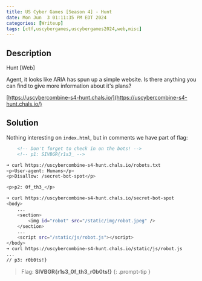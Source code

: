 ```yaml
---
title: US Cyber Games [Season 4] - Hunt
date: Mon Jun  3 01:11:35 PM EDT 2024
categories: [Writeup]
tags: [ctf,uscybergames,uscybergames2024,web,misc]
---
```


## Description

Hunt [Web]

Agent, it looks like ARIA has spun up a simple website. Is there anything you can find to give more information about it's plans?

[https://uscybercombine-s4-hunt.chals.io/](https://uscybercombine-s4-hunt.chals.io/)

## Solution

Nothing interesting on `index.html`, but in comments we have part of flag:
```html
    <!-- Don't forget to check in on the bots! -->
    <!-- p1: SIVBGR{r1s3_ -->
```

```bash
➜ curl https://uscybercombine-s4-hunt.chals.io/robots.txt
<p>User-agent: Humans</p>
<p>Disallow: /secret-bot-spot</p>

<p>p2: 0f_th3_</p>
```

```bash
➜ curl https://uscybercombine-s4-hunt.chals.io/secret-bot-spot
<body>
	...
    <section>
        <img id="robot" src="/static/img/robot.jpeg" />
    </section>
	...
    <script src="/static/js/robot.js"></script>
</body>
➜ curl https://uscybercombine-s4-hunt.chals.io/static/js/robot.js
...
// p3: r0b0ts!}
```

> Flag: **SIVBGR{r1s3_0f_th3_r0b0ts!}**
{: .prompt-tip }